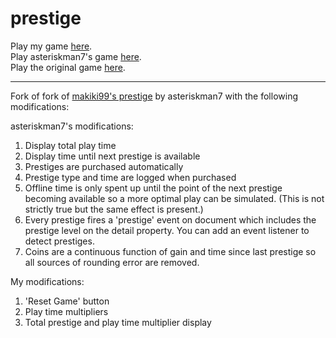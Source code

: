 # prestige  
Play my game [here](https://ashebashmash123.github.io/prestige/).  
Play asteriskman7's game [here](https://asteriskman7.github.io/prestige/).  
Play the original game [here](https://makiki99.github.io/prestige/).

---
Fork of fork of [makiki99's prestige](https://github.com/makiki99/prestige) by asteriskman7 with the following modifications:

asteriskman7's modifications:
1. Display total play time
1. Display time until next prestige is available
1. Prestiges are purchased automatically
1. Prestige type and time are logged when purchased
1. Offline time is only spent up until the point of the next prestige becoming available so a more optimal play can be simulated. (This is not strictly true but the same effect is present.)
1. Every prestige fires a 'prestige' event on document which includes the prestige level on the detail property. You can add an event listener to detect prestiges.
1. Coins are a continuous function of gain and time since last prestige so all sources of rounding error are removed.

My modifications:
1. 'Reset Game' button
1. Play time multipliers
1. Total prestige and play time multiplier display
